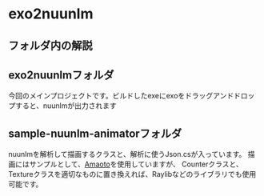 # exo2nuunlm

## フォルダ内の解説
## exo2nuunlmフォルダ
今回のメインプロジェクトです。ビルドしたexeにexoをドラッグアンドドロップすると、nuunlmが出力されます
## sample-nuunlm-animatorフォルダ
nuunlmを解析して描画するクラスと、解析に使うJson.csが入っています。
描画にはサンプルとして、[Amaoto](https://github.com/AioiLight/Amaoto/tree/master/Amaoto)を使用していますが、
Counterクラスと、Textureクラスを適切なものに置き換えれば、Raylibなどのライブラリでも使用可能です。
